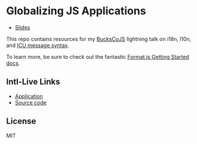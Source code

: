 # Globalizing JS Applications

- [Slides][slides]

This repo contains resources for my [BucksCoJS][] lightning talk on i18n, l10n,
and [ICU message syntax](http://userguide.icu-project.org/formatparse/messages).

To learn more, be sure to check out the fantastic
[Format.js Getting Started docs](http://formatjs.io/guides/).

## Intl-Live Links

- [Application][Intl-Live]
- [Source code](https://github.com/jimf/intl-live)

## License

MIT

[slides]: https://speakerdeck.com/jimf/globalizing-js-applications
[BucksCoJS]: http://www.meetup.com/Bucks-Co-Js/events/231227258/
[Format.js]: http://formatjs.io/
[Intl-Live]: https://rawgit.com/jimf/intl-live/master/dist/index.html
